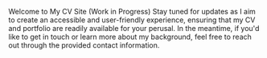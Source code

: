 Welcome to My CV Site (Work in Progress)
Stay tuned for updates as I aim to create an accessible and user-friendly experience, ensuring that my CV and portfolio are readily available for your perusal. In the meantime, if you'd like to get in touch or learn more about my background, feel free to reach out through the provided contact information.
